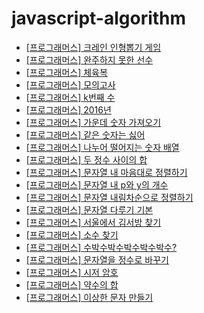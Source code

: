 # javascript-algorithm

- [\[프로그래머스\] 크레인 인형뽑기 게임](https://github.com/ksy90101/javascript-algorithm/tree/master/clanePuppeteerGame)
- [\[프로그래머스\] 완주하지 못한 선수](https://github.com/ksy90101/javascript-algorithm/tree/master/NotFinishedPlayer)
- [\[프로그래머스\] 체육복](https://github.com/ksy90101/javascript-algorithm/tree/master/gymsuit)
- [\[프로그래머스\] 모의고사](https://github.com/ksy90101/javascript-algorithm/tree/master/MockExam)
- [\[프로그래머스\] k번째 수](https://github.com/ksy90101/javascript-algorithm/tree/master/kthNumber)
- [\[프로그래머스\] 2016년](https://github.com/ksy90101/javascript-algorithm/tree/master/twothousandsixteenyear)
- [\[프로그래머스\] 가운데 숫자 가져오기](https://github.com/ksy90101/javascript-algorithm/tree/master/getmiddlecharacter)
- [\[프로그래머스\] 같은 숫자는 싫어](https://github.com/ksy90101/javascript-algorithm/tree/master/nosamenumber)
- [\[프로그래머스\] 나누어 떨어지는 숫자 배열](https://github.com/ksy90101/javascript-algorithm/tree/master/dividingNumbersArray)
- [\[프로그래머스\] 두 정수 사이의 합](https://github.com/ksy90101/javascript-algorithm/tree/master/twoNumberBetweenSum)
- [\[프로그래머스\] 문자열 내 마음대로 정렬하기](https://github.com/ksy90101/javascript-algorithm/tree/master/mySortingString)
- [\[프로그래머스\] 문자열 내 p와 y의 개수](https://github.com/ksy90101/javascript-algorithm/tree/master/pAndYNumber)
- [\[프로그래머스\] 문자열 내림차순으로 정렬하기](https://github.com/ksy90101/javascript-algorithm/tree/master/stringSortDesc)
- [\[프로그래머스\] 문자열 다루기 기본](https://github.com/ksy90101/javascript-algorithm/tree/master/basicString)
- [\[프로그래머스\] 서울에서 김서방 찾기](https://github.com/ksy90101/javascript-algorithm/tree/master/findKimSeoul)
- [\[프로그래머스\] 소수 찾기](https://github.com/ksy90101/javascript-algorithm/tree/master/findPrime)
- [\[프로그래머스\] 수박수박수박수박수박수?](https://github.com/ksy90101/javascript-algorithm/tree/master/subcakSuback)
- [\[프로그래머스\] 문자열을 정수로 바꾸기](https://github.com/ksy90101/javascript-algorithm/tree/master/convertStringToInteger)
- [\[프로그래머스\] 시저 암호](https://github.com/ksy90101/javascript-algorithm/tree/master/caesarCipher)
- [\[프로그래머스\] 약수의 합](https://github.com/ksy90101/javascript-algorithm/tree/master/sumFactor)
- [\[프로그래머스\] 이상한 문자 만들기](https://github.com/ksy90101/javascript-algorithm/tree/master/makeStrangeString)
